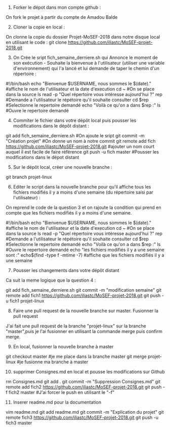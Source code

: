 1. Forker le dépot dans mon compte github :

On fork le projet à partir du compte de Amadou Balde 

2. Cloner la copie en local :

On clonne la copie du dossier Projet-MoSEF-2018 dans notre disque local en utilisant le code :
git clone https://github.com/iliastc/MoSEF-projet-2018.git

3. On Crée le sript fich_semaine_derniere.sh qui Annonce le moment de son exécution - Souhaite la bienvenue à l'utilisateur (utiliser une variable d'environnement) qui l'a lancé et lui demande de taper le chemin d'un répertoire :

#!/bin/bash
echo "Bienvenue $USERNAME, nous sommes le $(date)." #affiche le nom de l'utilisateur et la date d'execution
cd ~ #On se place dans la source 
ls
read -p "Quel répertoire vous intéresse aujourd'hui ?" rep #Demande a l'utilisateur le répétoire qu'il souhaite consulter 
cd $rep #Selectionne le repertoire demandé 
echo "Voilà ce qu'on a dans $rep :"
ls #Ouvre le repertoire demandé 

4. Commiter le fichier dans votre dépôt local puis pousser les modifications dans le dépôt distant :

git add fich_semaine_derniere.sh  #On ajoute le sript 
git commit -m "Création projet" #On donne un nom à notre commit 
git remote add fich https://github.com/iliastc/MoSEF-projet-2018.git #ajouter un nom court auquel il est facile de faire référence
git push -u fich master #Pousser les modifications dans le dépot distant

5. Sur le dépôt local, créer une nouvelle branche :

git branch projet-linux

6. Editer le script dans la nouvelle branche pour qu'il affiche tous les fichiers modifiés il y a moins d'une semaine (du répertoire saisi par l'utilisateur) : 

On reprend le code de la question 3 et on rajoute la condition qui prend en compte que les fichiers modifiés il y a moins d'une semaine.

#!/bin/bash
echo "Bienvenue $USERNAME, nous sommes le $(date)." #affiche le nom de l'utilisateur et la date d'execution
cd ~ #On se place dans la source
ls
read -p "Quel répertoire vous intéresse aujourd'hui ?" rep #Demande a l'utilisateur le répétoire qu'il souhaite consulter
cd $rep #Selectionne le repertoire demandé
echo "Voilà ce qu'on a dans $rep :"
ls #Ouvre le repertoire demandé
echo "les fichiers modifiés il y a une semaine sont :"
echo$(find -type f -mtime -7) #affiche que les fichiers modifiés il y a une semaine

7. Pousser les changements dans votre dépôt distant

Ca suit la meme logique que la question 4 :

git add fich_semaine_derniere.sh 
git commit -m "modification semaine"
git remote add fich1 https://github.com/iliastc/MoSEF-projet-2018.git
git push -u fich1 projet-linux

8. Faire une pull request de la nouvelle branche sur master. Fusionner la pull request

J'ai fait une pull request de la branche "projet-linux" sur la branche "master",puis je l'ai fusionner en utilisant la commande merge puis confirm merge.

9. En local, fusionner la nouvelle branche à master

git checkout master #je me place dans la branche master 
git merge projet-linux #je fusionne ma branche à master

10. supprimer Consignes.md en local et pousse les modifications sur Github

rm Consignes.md
git add .
git commit -m "Suppression Consignes.md"
git remote add fich2  https://github.com/iliastc/MoSEF-projet-2018.git
git push -f fich2 master #J'ai forcer le push en utilisant le "-f"

11. Inserer readme.md pour la documentation 

vim readme.md
git add readme.md
git commit -m "Explication du projet"
git remote fich3  https://github.com/iliastc/MoSEF-projet-2018.git
git push -u fich3 master 
